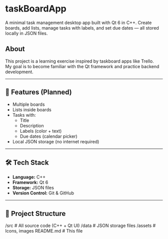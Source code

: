 # taskBoardApp
A minimal task management desktop app built with Qt 6 in C++.
Create boards, add lists, manage tasks with labels, and set due dates — all stored locally in JSON files.

## About
This project is a learning exercise inspired by taskboard apps like Trello.  
My goal is to become familiar with the Qt framework and practice backend development.  

---

## 📌 Features (Planned)
- Multiple boards
- Lists inside boards
- Tasks with:
  - Title
  - Description
  - Labels (color + text)
  - Due dates (calendar picker)
- Local JSON storage (no internet required)

---

## 🛠 Tech Stack
- **Language:** C++
- **Framework:** Qt 6
- **Storage:** JSON files
- **Version Control:** Git & GitHub

---

## 📂 Project Structure
/src # All source code (C++ + Qt UI)
/data # JSON storage files
/assets # Icons, images
README.md # This file
